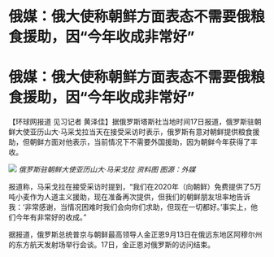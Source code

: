 # 俄媒：俄大使称朝鲜方面表态不需要俄粮食援助，因“今年收成非常好”

# 俄媒：俄大使称朝鲜方面表态不需要俄粮食援助，因“今年收成非常好”

【环球网报道 见习记者
黄泽佳】据俄罗斯塔斯社当地时间17日报道，俄罗斯驻朝鲜大使亚历山大·马采戈拉当天在接受采访时表示，俄罗斯有意对朝鲜提供粮食援助，但朝鲜方面对他表示，当前情况下不需要外国援助，因为朝鲜今年获得了丰收。

![](https://inews.gtimg.com/om_bt/OEqkIJoS7gZA5H_o-d87fPM7HTeumC5ig1Q6ATTADKMU8AA/1000)
_俄罗斯驻朝鲜大使亚历山大·马采戈拉 资料图 图源：外媒_

报道称，马采戈拉在接受采访时提到，“我们在2020年（向朝鲜）免费提供了5万吨小麦作为人道主义援助，现在准备再次提供，但我们的朝鲜朋友坦率地告诉我：‘非常感谢，当情况困难时我们会向你们求助，但现在一切都好。’事实上，他们今年有非常好的收成。”

据报道，俄罗斯总统普京与朝鲜最高领导人金正恩9月13日在俄远东地区阿穆尔州的东方航天发射场举行会谈。17日，金正恩对俄罗斯的访问结束。

